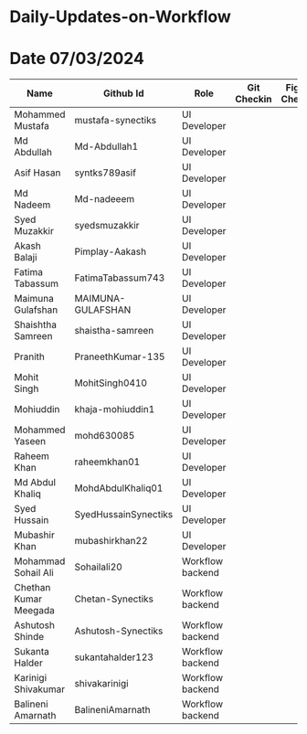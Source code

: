 # Daily-Updates-on-Workflow
# Date 07/03/2024
| Name                | Github Id          | Role             | Git Checkin | Figma Checkin | Miro Checkin |
|---------------------|--------------------|------------------|-------------|---------------|--------------|
| Mohammed Mustafa    | mustafa-synectiks  | UI Developer     |             |               |              |
| Md Abdullah         | Md-Abdullah1       | UI Developer     |             |               |              |
| Asif Hasan          | syntks789asif      | UI Developer     |             |               |              |
| Md Nadeem           | Md-nadeeem         | UI Developer     |             |               |              |
| Syed Muzakkir       | syedsmuzakkir      | UI Developer     |             |               |              |
| Akash Balaji        | Pimplay-Aakash     | UI Developer     |             |               |              |
| Fatima Tabassum     | FatimaTabassum743  | UI Developer     |             |               |              |
| Maimuna Gulafshan   | MAIMUNA-GULAFSHAN  | UI Developer     |             |               |              |
| Shaishtha Samreen   | shaistha-samreen   | UI Developer     |             |               |              |
| Pranith             | PraneethKumar-135  | UI Developer     |             |               |              |
| Mohit Singh         | MohitSingh0410     | UI Developer     |             |               |              |
| Mohiuddin           | khaja-mohiuddin1   | UI Developer     |             |               |              |
| Mohammed Yaseen     | mohd630085         | UI Developer     |             |               |              |
| Raheem Khan         | raheemkhan01       | UI Developer     |             |               |              |
| Md Abdul Khaliq     | MohdAbdulKhaliq01 | UI Developer     |             |               |              |
| Syed Hussain        | SyedHussainSynectiks | UI Developer  |             |               |              |
| Mubashir Khan       | mubashirkhan22     | UI Developer     |             |               |              |
| Mohammad Sohail Ali | Sohailali20        | Workflow backend |             |               |              |
| Chethan Kumar Meegada | Chetan-Synectiks | Workflow backend |             |               |              |
| Ashutosh Shinde     | Ashutosh-Synectiks | Workflow backend |             |               |              |
| Sukanta Halder      | sukantahalder123   | Workflow backend |             |               |              |
| Karinigi Shivakumar | shivakarinigi      | Workflow backend |             |               |              |
| Balineni Amarnath   | BalineniAmarnath   | Workflow backend |             |               |              |